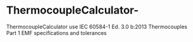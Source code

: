 # ThermocoupleCalculator-
ThermocoupleCalculator use IEC 60584-1 Ed. 3.0 b:2013 Thermocouples Part 1 EMF specifications and tolerances

